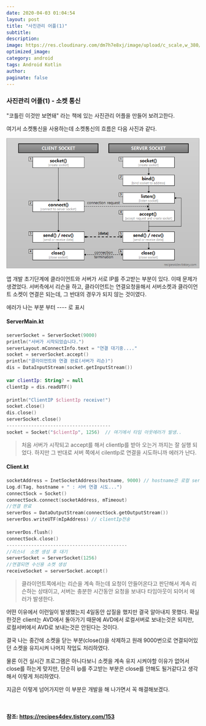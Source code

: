 ```yaml
---
date: 2020-04-03 01:04:54
layout: post
title: "사진관리 어플(1)"
subtitle:
description:
image: https://res.cloudinary.com/dm7h7e8xj/image/upload/c_scale,w_380/v1559820489/js-code_n83m7a.jpg
optimized_image:
category: android
tags: Android Kotlin
author:
paginate: false
---
```


### 사진관리 어플(1) - 소켓 통신

"코틀린 이것만 보면돼" 라는 책에 있는 사진관리 어플을 만들어 보려고한다.

여기서 소켓통신을 사용하는데 소켓통신의 흐름은 다음 사진과 같다.

![소켓통신](..\assets\img\Android\2020-04-03-10-10-38.png)

앱 개발 초기단계에 클라이언트와 서버가 서로 IP를 주고받는 부분이 있다.
이때 문제가 생겼었다.
서버측에서 리슨을 하고, 클라이언트는 연결요청을해서 서버소켓과 클라이언트 소켓이 연결은 되는데, 그 반대의 경우가 되지 않는 것이였다.

에러가 나는 부분 부터 ---- 로 표시


#### ServerMain.kt
```kotlin
serverSocket = ServerSocket(9000)
println("서버가 시작되었습니다.")
serverLayout.mConnectInfo.text = "연결 대기중...."
socket = serverSocket.accept()
println("클라이언트와 연결 완료(서버가 리슨)")
dis = DataInputStream(socket.getInputStream())

var clientIp: String? = null
clientIp = dis.readUTF()

println("ClientIP $clientIp receive!")
socket.close()
dis.close()
serverSocket.close()
--------------------------------------
socket = Socket("$clientIp", 1256)  // 여기에서 타임 아웃에러가 발생..

```
> 처음 서버가 시작되고 accept를 해서 clientIp를 받아 오는거 까지는 잘 실행 되었다. 하지만 그 반대로 서버 쪽에서 cilentIp로 연결을 시도하니까 에러가 난다.

#### Client.kt
```kotlin
socketAddress = InetSocketAddress(hostname, 9000) // hostname은 로컬 serverIp로 10.0.2.2
Log.d(Tag, hostname + " : 서버 연결 시도...")
connectSock = Socket()
connectSock.connect(socketAddress, mTimeout)
//연결 완료
serverDos = DataOutputStream(connectSock.getOutputStream())
serverDos.writeUTF(mIpAddress) // clientIp전송

serverDos.flush()
connectSock.close()
--------------------------------------------
//리스너  소켓 생성 후 대기
serverSocket = ServerSocket(1256)
//연결되면 수신용 소켓 생성
receiveSocket = serverSocket.accept()
```


> 클라이언트쪽에서는 리슨을 계속 하는데 요청이 안들어온다고 판단해서 계속 리슨하는 상태이고, 서버는 충분한 시간동안 요청을 보내다 타임아웃이 되어서 에러가 발생한다.

어떤 이유에서 이런일이 발생했는지 4일동안 삽질을 했지만 결국 알아내지 못했다. 확실한것은 client는 AVD에서 돌아가기 때문에 AVD에서  로컬서버로 보내는것은 되지만, 로컬서버에서 AVD로 보내는것은 안된다는 것이다. 

결국 나는 중간에 소켓을 닫는 부분(close())을 삭제하고 원래 9000번으로 연결되어있던 소켓을 유지시켜 나머지 작업도 처리하였다.

물론 이건 실시간 프로그램은 아니다보니 소켓을 계속 유지 시켜야할 이유가 없어서 close를 하는게 맞지만, 단순히 ip를 주고받는 부분은 close를 안해도 될거같다고 생각해서 이렇게 처리하였다.

지금은 이렇게 넘어가지만 이 부분은 개발을 해 나가면서 꼭 해결해보겠다.




<br/>

#### 참조: <https://recipes4dev.tistory.com/153>


